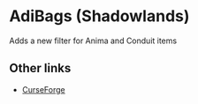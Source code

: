 # AdiBags (Shadowlands)
Adds a new filter for Anima and Conduit items


## Other links
* [CurseForge](https://www.curseforge.com/wow/addons/adibags-shadowlands-filter)

